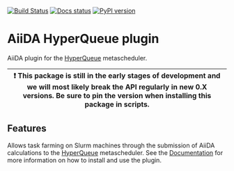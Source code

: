 [![Build Status](https://github.com/aiidateam/aiida-hyperqueue/workflows/ci/badge.svg?branch=main)](https://github.com/aiidateam/aiida-hyperqueue/actions)
[![Docs status](https://readthedocs.org/projects/aiida-hyperqueue/badge)](http://aiida-hyperqueue.readthedocs.io/)
[![PyPI version](https://badge.fury.io/py/aiida-hyperqueue.svg)](https://badge.fury.io/py/aiida-hyperqueue)

# AiiDA HyperQueue plugin

AiiDA plugin for the [HyperQueue](https://github.com/It4innovations/hyperqueue) metascheduler.

| ❗️ This package is still in the early stages of development and we will most likely break the API regularly in new 0.X versions. Be sure to pin the version when installing this package in scripts.|
|---|

## Features

Allows task farming on Slurm machines through the submission of AiiDA calculations to the [HyperQueue](https://github.com/It4innovations/hyperqueue) metascheduler.
See the [Documentation](http://aiida-hyperqueue.readthedocs.io/) for more information on how to install and use the plugin.
